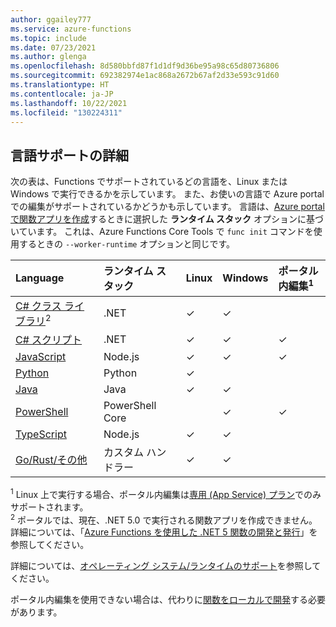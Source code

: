 ```yaml
---
author: ggailey777
ms.service: azure-functions
ms.topic: include
ms.date: 07/23/2021
ms.author: glenga
ms.openlocfilehash: 8d580bbfd87f1d1df9d36be95a98c65d80736806
ms.sourcegitcommit: 692382974e1ac868a2672b67af2d33e593c91d60
ms.translationtype: HT
ms.contentlocale: ja-JP
ms.lasthandoff: 10/22/2021
ms.locfileid: "130224311"
---
```

## <a name="language-support-details"></a>言語サポートの詳細 

次の表は、Functions でサポートされているどの言語を、Linux または Windows で実行できるかを示しています。 また、お使いの言語で Azure portal での編集がサポートされているかどうかも示しています。 言語は、[Azure portal で関数アプリを作成](../articles/azure-functions/functions-create-function-app-portal.md#create-a-function-app)するときに選択した **ランタイム スタック** オプションに基づいています。 これは、Azure Functions Core Tools で `func init` コマンドを使用するときの `--worker-runtime` オプションと同じです。 

| Language | ランタイム スタック | Linux | Windows | ポータル内編集<sup>1</sup> |
|:--- |:-- |:--|:--- |:--- |
| [C# クラス ライブラリ](../articles/azure-functions/functions-dotnet-class-library.md)<sup>2</sup> |.NET|✓ |✓ | | 
| [C# スクリプト](../articles/azure-functions/functions-reference-csharp.md) | .NET | ✓ |✓ |✓ |
| [JavaScript](../articles/azure-functions/functions-reference-node.md) | Node.js |✓ |✓ | ✓ |
| [Python](../articles/azure-functions/functions-reference-python.md) | Python |✓ | | |
| [Java](../articles/azure-functions/functions-reference-java.md) | Java |✓ |✓ | |
| [PowerShell](../articles/azure-functions/functions-reference-powershell.md) |PowerShell Core | |✓ |✓ |
| [TypeScript](../articles/azure-functions/functions-reference-node.md) | Node.js |✓ |✓ |  |
| [Go/Rust/その他](../articles/azure-functions/functions-custom-handlers.md) | カスタム ハンドラー |✓ |✓ | |

<sup>1</sup> Linux 上で実行する場合、ポータル内編集は[専用 (App Service) プラン](../articles/azure-functions/dedicated-plan.md)でのみサポートされます。   
<sup>2</sup> ポータルでは、現在、.NET 5.0 で実行される関数アプリを作成できません。 詳細については、「[Azure Functions を使用した .NET 5 関数の開発と発行](../articles/azure-functions/dotnet-isolated-process-guide.md)」を参照してください。 

詳細については、[オペレーティング システム/ランタイムのサポート](../articles/azure-functions/functions-scale.md#operating-systemruntime)を参照してください。 

ポータル内編集を使用できない場合は、代わりに[関数をローカルで開発](../articles/azure-functions/functions-develop-local.md#local-development-environments)する必要があります。